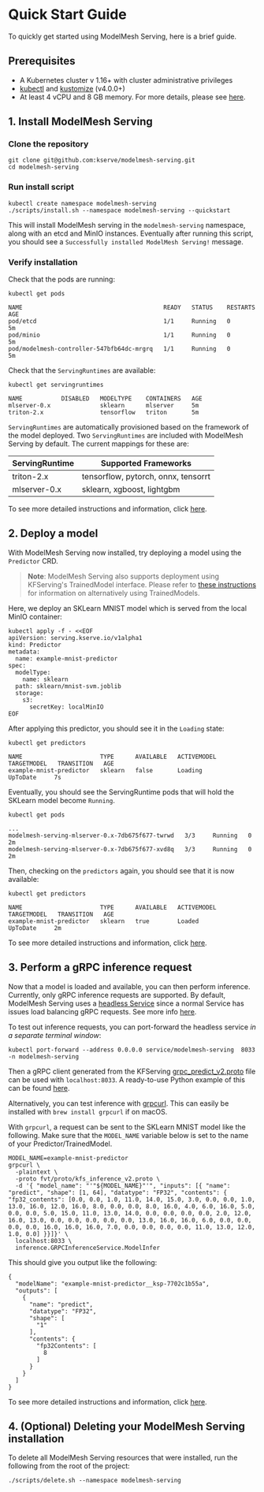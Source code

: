 # Quick Start Guide

To quickly get started using ModelMesh Serving, here is a brief guide.

## Prerequisites

- A Kubernetes cluster v 1.16+ with cluster administrative privileges
- [kubectl](https://kubernetes.io/docs/tasks/tools/#kubectl) and [kustomize](https://kubectl.docs.kubernetes.io/installation/kustomize/) (v4.0.0+)
- At least 4 vCPU and 8 GB memory. For more details, please see [here](install/environment.md#deployed-components).

## 1. Install ModelMesh Serving

### Clone the repository

```shell
git clone git@github.com:kserve/modelmesh-serving.git
cd modelmesh-serving
```

### Run install script

```shell
kubectl create namespace modelmesh-serving
./scripts/install.sh --namespace modelmesh-serving --quickstart
```

This will install ModelMesh serving in the `modelmesh-serving` namespace, along with an etcd and MinIO instances.
Eventually after running this script, you should see a `Successfully installed ModelMesh Serving!` message.

### Verify installation

Check that the pods are running:

```shell
kubectl get pods

NAME                                        READY   STATUS    RESTARTS   AGE
pod/etcd                                    1/1     Running   0          5m
pod/minio                                   1/1     Running   0          5m
pod/modelmesh-controller-547bfb64dc-mrgrq   1/1     Running   0          5m
```

Check that the `ServingRuntimes` are available:

```shell
kubectl get servingruntimes

NAME           DISABLED   MODELTYPE    CONTAINERS   AGE
mlserver-0.x              sklearn      mlserver     5m
triton-2.x                tensorflow   triton       5m
```

`ServingRuntimes` are automatically provisioned based on the framework of the model deployed.
Two `ServingRuntimes` are included with ModelMesh Serving by default. The current mappings for these
are:

| ServingRuntime | Supported Frameworks                |
| -------------- | ----------------------------------- |
| triton-2.x     | tensorflow, pytorch, onnx, tensorrt |
| mlserver-0.x   | sklearn, xgboost, lightgbm          |

To see more detailed instructions and information, click [here](./install/install-script.md).

## 2. Deploy a model

With ModelMesh Serving now installed, try deploying a model using the `Predictor` CRD.

> **Note**: ModelMesh Serving also supports deployment using KFServing's TrainedModel interface.
> Please refer to [these instructions](./trainedmodel.md) for information on alternatively using TrainedModels.

Here, we deploy an SKLearn MNIST model which is served from the local MinIO container:

```shell
kubectl apply -f - <<EOF
apiVersion: serving.kserve.io/v1alpha1
kind: Predictor
metadata:
  name: example-mnist-predictor
spec:
  modelType:
    name: sklearn
  path: sklearn/mnist-svm.joblib
  storage:
    s3:
      secretKey: localMinIO
EOF
```

After applying this predictor, you should see it in the `Loading` state:

```
kubectl get predictors

NAME                      TYPE      AVAILABLE   ACTIVEMODEL   TARGETMODEL   TRANSITION   AGE
example-mnist-predictor   sklearn   false       Loading                     UpToDate     7s
```

Eventually, you should see the ServingRuntime pods that will hold the SKLearn model become `Running`.

```shell
kubectl get pods

...
modelmesh-serving-mlserver-0.x-7db675f677-twrwd   3/3     Running   0          2m
modelmesh-serving-mlserver-0.x-7db675f677-xvd8q   3/3     Running   0          2m
```

Then, checking on the `predictors` again, you should see that it is now available:

```shell
kubectl get predictors

NAME                      TYPE      AVAILABLE   ACTIVEMODEL   TARGETMODEL   TRANSITION   AGE
example-mnist-predictor   sklearn   true        Loaded                      UpToDate     2m
```

To see more detailed instructions and information, click [here](./predictors/README.md).

## 3. Perform a gRPC inference request

Now that a model is loaded and available, you can then perform inference.
Currently, only gRPC inference requests are supported. By default, ModelMesh Serving uses a
[headless Service](https://kubernetes.io/docs/concepts/services-networking/service/#headless-services)
since a normal Service has issues load balancing gRPC requests. See more info
[here](https://kubernetes.io/blog/2018/11/07/grpc-load-balancing-on-kubernetes-without-tears/).

To test out inference requests, you can port-forward the headless service _in a separate terminal window_:

```shell
kubectl port-forward --address 0.0.0.0 service/modelmesh-serving  8033 -n modelmesh-serving
```

Then a gRPC client generated from the KFServing [grpc_predict_v2.proto](https://github.com/kubeflow/kfserving/blob/master/docs/predict-api/v2/grpc_predict_v2.proto)
file can be used with `localhost:8033`. A ready-to-use Python example of this can be found [here](https://github.com/pvaneck/model-serving-sandbox/tree/main/grpc-predict).

Alternatively, you can test inference with [grpcurl](https://github.com/fullstorydev/grpcurl). This can easily be installed with `brew install grpcurl` if on macOS.

With `grpcurl`, a request can be sent to the SKLearn MNIST model like the following. Make sure that the `MODEL_NAME`
variable below is set to the name of your Predictor/TrainedModel.

```shell
MODEL_NAME=example-mnist-predictor
grpcurl \
  -plaintext \
  -proto fvt/proto/kfs_inference_v2.proto \
  -d '{ "model_name": "'"${MODEL_NAME}"'", "inputs": [{ "name": "predict", "shape": [1, 64], "datatype": "FP32", "contents": { "fp32_contents": [0.0, 0.0, 1.0, 11.0, 14.0, 15.0, 3.0, 0.0, 0.0, 1.0, 13.0, 16.0, 12.0, 16.0, 8.0, 0.0, 0.0, 8.0, 16.0, 4.0, 6.0, 16.0, 5.0, 0.0, 0.0, 5.0, 15.0, 11.0, 13.0, 14.0, 0.0, 0.0, 0.0, 0.0, 2.0, 12.0, 16.0, 13.0, 0.0, 0.0, 0.0, 0.0, 0.0, 13.0, 16.0, 16.0, 6.0, 0.0, 0.0, 0.0, 0.0, 16.0, 16.0, 16.0, 7.0, 0.0, 0.0, 0.0, 0.0, 11.0, 13.0, 12.0, 1.0, 0.0] }}]}' \
  localhost:8033 \
  inference.GRPCInferenceService.ModelInfer
```

This should give you output like the following:

```shell
{
  "modelName": "example-mnist-predictor__ksp-7702c1b55a",
  "outputs": [
    {
      "name": "predict",
      "datatype": "FP32",
      "shape": [
        "1"
      ],
      "contents": {
        "fp32Contents": [
          8
        ]
      }
    }
  ]
}
```

To see more detailed instructions and information, click [here](./predictors/run-inference.md).

## 4. (Optional) Deleting your ModelMesh Serving installation

To delete all ModelMesh Serving resources that were installed, run the following from the root of the project:

```shell
./scripts/delete.sh --namespace modelmesh-serving
```

